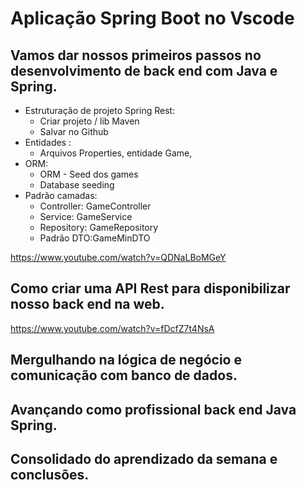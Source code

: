 # Aplicação Spring Boot no Vscode

## Vamos dar nossos primeiros passos no desenvolvimento de back end com Java e Spring.

- Estruturação de projeto Spring Rest:
  - Criar projeto / lib Maven
  - Salvar no Github
- Entidades :
  - Arquivos Properties, entidade Game,
- ORM:
  - ORM - Seed dos games
  - Database seeding
- Padrão camadas:
  - Controller: GameController
  - Service: GameService
  - Repository: GameRepository
  - Padrão DTO:GameMinDTO

https://www.youtube.com/watch?v=QDNaLBoMGeY

## Como criar uma API Rest para disponibilizar nosso back end na web.

https://www.youtube.com/watch?v=fDcfZ7t4NsA

## Mergulhando na lógica de negócio e comunicação com banco de dados.

## Avançando como profissional back end Java Spring.

## Consolidado do aprendizado da semana e conclusões.
